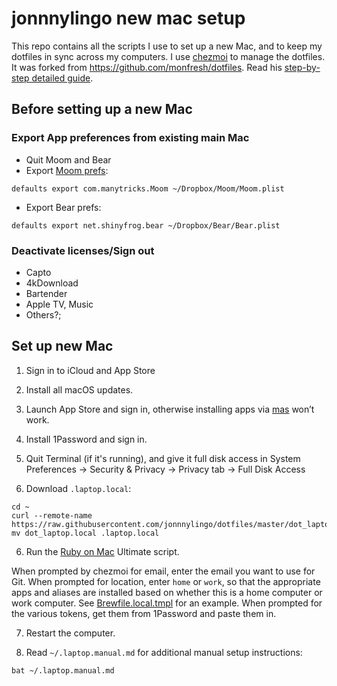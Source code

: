 # jonnnylingo new mac setup

This repo contains all the scripts I use to set up a new Mac, and to keep my dotfiles in sync across my computers. I use [chezmoi](https://www.chezmoi.io/) to manage the dotfiles. It was forked from https://github.com/monfresh/dotfiles.  Read his [step-by-step detailed guide](https://www.moncefbelyamani.com/automating-the-setup-of-a-new-mac-with-all-your-apps-preferences-and-development-tools/).

## Before setting up a new Mac
### Export App preferences from existing main Mac
- Quit Moom and Bear
- Export [Moom prefs](https://manytricks.com/osticket/kb/faq.php?id=53):
```shell
defaults export com.manytricks.Moom ~/Dropbox/Moom/Moom.plist
```
- Export Bear prefs:
```shell
defaults export net.shinyfrog.bear ~/Dropbox/Bear/Bear.plist
```

### Deactivate licenses/Sign out
- Capto
- 4kDownload
- Bartender
- Apple TV, Music
- Others?;

## Set up new Mac

1. Sign in to iCloud and App Store

1. Install all macOS updates.

2. Launch App Store and sign in, otherwise installing apps via [mas](https://github.com/mas-cli/mas) won’t work.

3. Install 1Password and sign in.

4. Quit Terminal (if it's running), and give it full disk access in System Preferences -> Security & Privacy -> Privacy tab -> Full Disk Access

5. Download `.laptop.local`:
```shell
cd ~
curl --remote-name https://raw.githubusercontent.com/jonnnylingo/dotfiles/master/dot_laptop.local
mv dot_laptop.local .laptop.local
```

6. Run the [Ruby on Mac](https://www.rubyonmac.dev) Ultimate script.

When prompted by chezmoi for email, enter the email you want to use for Git.
When prompted for location, enter `home` or `work`, so that the appropriate apps
and aliases are installed based on whether this is a home computer or work computer.
See [Brewfile.local.tmpl](https://github.com/monfresh/dotfiles/blob/master/Brewfile.local.tmpl) for an example.
When prompted for the various tokens, get them from 1Password and paste them in.

7. Restart the computer.

8. Read `~/.laptop.manual.md` for additional manual setup instructions:
```shell
bat ~/.laptop.manual.md
```
